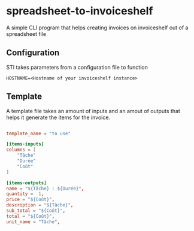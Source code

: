 # spreadsheet-to-invoiceshelf

A simple CLI program that helps creating invoices on invoiceshelf out of a spreadsheet file

## Configuration

STI takes parameters from a configuration file to function

```
HOSTNAME=<Hostname of your invoiceshelf instance>
```

## Template

A template file takes an amount of inputs and an amout of outputs that helps it generate the items for the invoice.

```toml

template_name = "to use"

[items-inputs]
columns = [
    "Tâche"
    "Durée"
    "Coût"
]

[items-outputs]
name = "${Tâche} : ${Durée}",
quantity =  1,
price = "${Coût}",
description = "${Tâche}",
sub_total = "${Coût}",
total = "${Coût}",
unit_name = "Tâche",
```
